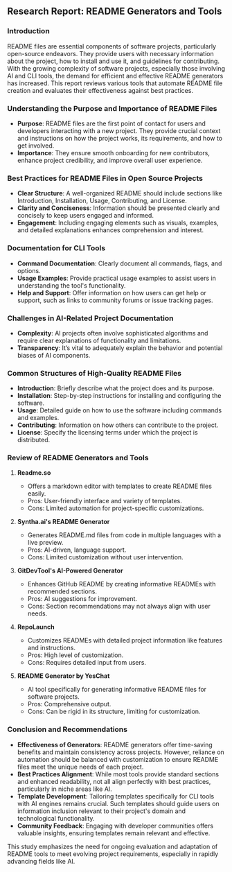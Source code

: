 ## Research Report: README Generators and Tools

### Introduction
README files are essential components of software projects, particularly open-source endeavors. They provide users with necessary information about the project, how to install and use it, and guidelines for contributing. With the growing complexity of software projects, especially those involving AI and CLI tools, the demand for efficient and effective README generators has increased. This report reviews various tools that automate README file creation and evaluates their effectiveness against best practices.

### Understanding the Purpose and Importance of README Files
- **Purpose**: README files are the first point of contact for users and developers interacting with a new project. They provide crucial context and instructions on how the project works, its requirements, and how to get involved.
- **Importance**: They ensure smooth onboarding for new contributors, enhance project credibility, and improve overall user experience.

### Best Practices for README Files in Open Source Projects
- **Clear Structure**: A well-organized README should include sections like Introduction, Installation, Usage, Contributing, and License.
- **Clarity and Conciseness**: Information should be presented clearly and concisely to keep users engaged and informed.
- **Engagement**: Including engaging elements such as visuals, examples, and detailed explanations enhances comprehension and interest.
  
### Documentation for CLI Tools
- **Command Documentation**: Clearly document all commands, flags, and options.
- **Usage Examples**: Provide practical usage examples to assist users in understanding the tool's functionality.
- **Help and Support**: Offer information on how users can get help or support, such as links to community forums or issue tracking pages.

### Challenges in AI-Related Project Documentation
- **Complexity**: AI projects often involve sophisticated algorithms and require clear explanations of functionality and limitations.
- **Transparency**: It’s vital to adequately explain the behavior and potential biases of AI components.

### Common Structures of High-Quality README Files
- **Introduction**: Briefly describe what the project does and its purpose.
- **Installation**: Step-by-step instructions for installing and configuring the software.
- **Usage**: Detailed guide on how to use the software including commands and examples.
- **Contributing**: Information on how others can contribute to the project.
- **License**: Specify the licensing terms under which the project is distributed.

### Review of README Generators and Tools
1. **Readme.so**
   - Offers a markdown editor with templates to create README files easily.
   - Pros: User-friendly interface and variety of templates.
   - Cons: Limited automation for project-specific customizations.

2. **Syntha.ai's README Generator**
   - Generates README.md files from code in multiple languages with a live preview.
   - Pros: AI-driven, language support.
   - Cons: Limited customization without user intervention.

3. **GitDevTool's AI-Powered Generator**
   - Enhances GitHub README by creating informative READMEs with recommended sections.
   - Pros: AI suggestions for improvement.
   - Cons: Section recommendations may not always align with user needs.

4. **RepoLaunch**
   - Customizes READMEs with detailed project information like features and instructions.
   - Pros: High level of customization.
   - Cons: Requires detailed input from users.

5. **README Generator by YesChat**
   - AI tool specifically for generating informative README files for software projects.
   - Pros: Comprehensive output.
   - Cons: Can be rigid in its structure, limiting for customization.

### Conclusion and Recommendations
- **Effectiveness of Generators**: README generators offer time-saving benefits and maintain consistency across projects. However, reliance on automation should be balanced with customization to ensure README files meet the unique needs of each project.
- **Best Practices Alignment**: While most tools provide standard sections and enhanced readability, not all align perfectly with best practices, particularly in niche areas like AI.
- **Template Development**: Tailoring templates specifically for CLI tools with AI engines remains crucial. Such templates should guide users on information inclusion relevant to their project's domain and technological functionality.
- **Community Feedback**: Engaging with developer communities offers valuable insights, ensuring templates remain relevant and effective.

This study emphasizes the need for ongoing evaluation and adaptation of README tools to meet evolving project requirements, especially in rapidly advancing fields like AI.
